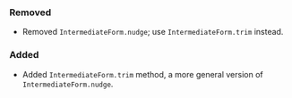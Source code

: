 <!--
A new scriv changelog fragment.

Uncomment the section that is right (remove the HTML comment wrapper).
-->


### Removed

- Removed `IntermediateForm.nudge`; use `IntermediateForm.trim` instead.



### Added

- Added `IntermediateForm.trim` method, a more general version of
  `IntermediateForm.nudge`.


<!--
### Changed

- A bullet item for the Changed category.

-->
<!--
### Deprecated

- A bullet item for the Deprecated category.

-->
<!--
### Fixed

- A bullet item for the Fixed category.

-->
<!--
### Security

- A bullet item for the Security category.

-->
